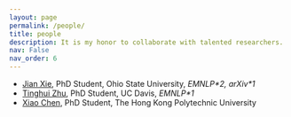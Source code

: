 ```yaml
---
layout: page
permalink: /people/
title: people
description: It is my honor to collaborate with talented researchers. 
nav: False
nav_order: 6
---
```

* [Jian Xie](https://hsaest.github.io/), PhD Student, Ohio State University, *EMNLP\*2, arXiv\*1* 
* [Tinghui Zhu](https://darthzhu.github.io/), PhD Student, UC Davis, *EMNLP\*1*
* [Xiao Chen](https://shawnchenn.github.io/), PhD Student, The Hong Kong Polytechnic University
